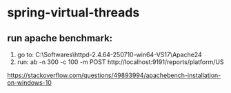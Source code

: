 # spring-virtual-threads
## run apache benchmark:

1. go to: C:\Softwares\httpd-2.4.64-250710-win64-VS17\Apache24
2. run: ab -n 300 -c 100 -m POST http://localhost:9191/reports/platform/US

https://stackoverflow.com/questions/49893994/apachebench-installation-on-windows-10
